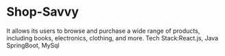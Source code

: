 # Shop-Savvy

It allows its users to browse and purchase a wide range of products, including books, electronics, clothing, and more. Tech Stack:React.js, Java SpringBoot, MySql
